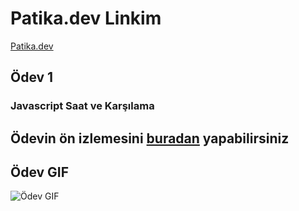 # Patika.dev Linkim
[Patika.dev](https://app.patika.dev/ozanbyrm)

## Ödev 1 

### Javascript Saat ve Karşılama

## Ödevin ön izlemesini [buradan](https://ozanbayramm.github.io) yapabilirsiniz

## Ödev GIF
![Ödev GIF](/JavaScript-Saat-Ve-Karsilama-Odevi/img/js-odev-1.gif)
